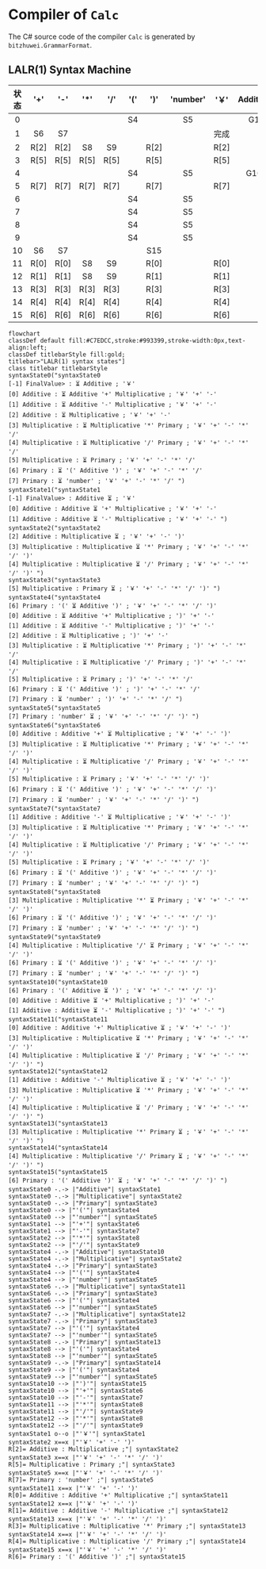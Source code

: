 # Compiler of `Calc`

The C# source code of the compiler `Calc` is generated by `bitzhuwei.GrammarFormat`.

## LALR(1) Syntax Machine

| 状态 | \'\+\' | \'\-\' | \'\*\' | \'/\' | \'\(\' | \'\)\' | \'number\' | \'￥\' | Additive | Multiplicative | Primary |
|:---:|:---:|:---:|:---:|:---:|:---:|:---:|:---:|:---:|:---:|:---:|:---:|
| 0 |   |   |   |   | S4 |   | S5 |   | G1 | G2 | G3 |
| 1 | S6 | S7 |   |   |   |   |   | 完成 |   |   |   |
| 2 | R[2] | R[2] | S8 | S9 |   | R[2] |   | R[2] |   |   |   |
| 3 | R[5] | R[5] | R[5] | R[5] |   | R[5] |   | R[5] |   |   |   |
| 4 |   |   |   |   | S4 |   | S5 |   | G10 | G2 | G3 |
| 5 | R[7] | R[7] | R[7] | R[7] |   | R[7] |   | R[7] |   |   |   |
| 6 |   |   |   |   | S4 |   | S5 |   |   | G11 | G3 |
| 7 |   |   |   |   | S4 |   | S5 |   |   | G12 | G3 |
| 8 |   |   |   |   | S4 |   | S5 |   |   |   | G13 |
| 9 |   |   |   |   | S4 |   | S5 |   |   |   | G14 |
| 10 | S6 | S7 |   |   |   | S15 |   |   |   |   |   |
| 11 | R[0] | R[0] | S8 | S9 |   | R[0] |   | R[0] |   |   |   |
| 12 | R[1] | R[1] | S8 | S9 |   | R[1] |   | R[1] |   |   |   |
| 13 | R[3] | R[3] | R[3] | R[3] |   | R[3] |   | R[3] |   |   |   |
| 14 | R[4] | R[4] | R[4] | R[4] |   | R[4] |   | R[4] |   |   |   |
| 15 | R[6] | R[6] | R[6] | R[6] |   | R[6] |   | R[6] |   |   |   |


```Mermaid
flowchart
classDef default fill:#C7EDCC,stroke:#993399,stroke-width:0px,text-align:left;
classDef titlebarStyle fill:gold;
titlebar>"LALR(1) syntax states"]
class titlebar titlebarStyle
syntaxState0("syntaxState0
[-1] FinalValue> : ⏳ Additive ; '￥' 
[0] Additive : ⏳ Additive '+' Multiplicative ; '￥' '+' '-' 
[1] Additive : ⏳ Additive '-' Multiplicative ; '￥' '+' '-' 
[2] Additive : ⏳ Multiplicative ; '￥' '+' '-' 
[3] Multiplicative : ⏳ Multiplicative '*' Primary ; '￥' '+' '-' '*' '/' 
[4] Multiplicative : ⏳ Multiplicative '/' Primary ; '￥' '+' '-' '*' '/' 
[5] Multiplicative : ⏳ Primary ; '￥' '+' '-' '*' '/' 
[6] Primary : ⏳ '(' Additive ')' ; '￥' '+' '-' '*' '/' 
[7] Primary : ⏳ 'number' ; '￥' '+' '-' '*' '/' ")
syntaxState1("syntaxState1
[-1] FinalValue> : Additive ⏳ ; '￥' 
[0] Additive : Additive ⏳ '+' Multiplicative ; '￥' '+' '-' 
[1] Additive : Additive ⏳ '-' Multiplicative ; '￥' '+' '-' ")
syntaxState2("syntaxState2
[2] Additive : Multiplicative ⏳ ; '￥' '+' '-' ')' 
[3] Multiplicative : Multiplicative ⏳ '*' Primary ; '￥' '+' '-' '*' '/' ')' 
[4] Multiplicative : Multiplicative ⏳ '/' Primary ; '￥' '+' '-' '*' '/' ')' ")
syntaxState3("syntaxState3
[5] Multiplicative : Primary ⏳ ; '￥' '+' '-' '*' '/' ')' ")
syntaxState4("syntaxState4
[6] Primary : '(' ⏳ Additive ')' ; '￥' '+' '-' '*' '/' ')' 
[0] Additive : ⏳ Additive '+' Multiplicative ; ')' '+' '-' 
[1] Additive : ⏳ Additive '-' Multiplicative ; ')' '+' '-' 
[2] Additive : ⏳ Multiplicative ; ')' '+' '-' 
[3] Multiplicative : ⏳ Multiplicative '*' Primary ; ')' '+' '-' '*' '/' 
[4] Multiplicative : ⏳ Multiplicative '/' Primary ; ')' '+' '-' '*' '/' 
[5] Multiplicative : ⏳ Primary ; ')' '+' '-' '*' '/' 
[6] Primary : ⏳ '(' Additive ')' ; ')' '+' '-' '*' '/' 
[7] Primary : ⏳ 'number' ; ')' '+' '-' '*' '/' ")
syntaxState5("syntaxState5
[7] Primary : 'number' ⏳ ; '￥' '+' '-' '*' '/' ')' ")
syntaxState6("syntaxState6
[0] Additive : Additive '+' ⏳ Multiplicative ; '￥' '+' '-' ')' 
[3] Multiplicative : ⏳ Multiplicative '*' Primary ; '￥' '+' '-' '*' '/' ')' 
[4] Multiplicative : ⏳ Multiplicative '/' Primary ; '￥' '+' '-' '*' '/' ')' 
[5] Multiplicative : ⏳ Primary ; '￥' '+' '-' '*' '/' ')' 
[6] Primary : ⏳ '(' Additive ')' ; '￥' '+' '-' '*' '/' ')' 
[7] Primary : ⏳ 'number' ; '￥' '+' '-' '*' '/' ')' ")
syntaxState7("syntaxState7
[1] Additive : Additive '-' ⏳ Multiplicative ; '￥' '+' '-' ')' 
[3] Multiplicative : ⏳ Multiplicative '*' Primary ; '￥' '+' '-' '*' '/' ')' 
[4] Multiplicative : ⏳ Multiplicative '/' Primary ; '￥' '+' '-' '*' '/' ')' 
[5] Multiplicative : ⏳ Primary ; '￥' '+' '-' '*' '/' ')' 
[6] Primary : ⏳ '(' Additive ')' ; '￥' '+' '-' '*' '/' ')' 
[7] Primary : ⏳ 'number' ; '￥' '+' '-' '*' '/' ')' ")
syntaxState8("syntaxState8
[3] Multiplicative : Multiplicative '*' ⏳ Primary ; '￥' '+' '-' '*' '/' ')' 
[6] Primary : ⏳ '(' Additive ')' ; '￥' '+' '-' '*' '/' ')' 
[7] Primary : ⏳ 'number' ; '￥' '+' '-' '*' '/' ')' ")
syntaxState9("syntaxState9
[4] Multiplicative : Multiplicative '/' ⏳ Primary ; '￥' '+' '-' '*' '/' ')' 
[6] Primary : ⏳ '(' Additive ')' ; '￥' '+' '-' '*' '/' ')' 
[7] Primary : ⏳ 'number' ; '￥' '+' '-' '*' '/' ')' ")
syntaxState10("syntaxState10
[6] Primary : '(' Additive ⏳ ')' ; '￥' '+' '-' '*' '/' ')' 
[0] Additive : Additive ⏳ '+' Multiplicative ; ')' '+' '-' 
[1] Additive : Additive ⏳ '-' Multiplicative ; ')' '+' '-' ")
syntaxState11("syntaxState11
[0] Additive : Additive '+' Multiplicative ⏳ ; '￥' '+' '-' ')' 
[3] Multiplicative : Multiplicative ⏳ '*' Primary ; '￥' '+' '-' '*' '/' ')' 
[4] Multiplicative : Multiplicative ⏳ '/' Primary ; '￥' '+' '-' '*' '/' ')' ")
syntaxState12("syntaxState12
[1] Additive : Additive '-' Multiplicative ⏳ ; '￥' '+' '-' ')' 
[3] Multiplicative : Multiplicative ⏳ '*' Primary ; '￥' '+' '-' '*' '/' ')' 
[4] Multiplicative : Multiplicative ⏳ '/' Primary ; '￥' '+' '-' '*' '/' ')' ")
syntaxState13("syntaxState13
[3] Multiplicative : Multiplicative '*' Primary ⏳ ; '￥' '+' '-' '*' '/' ')' ")
syntaxState14("syntaxState14
[4] Multiplicative : Multiplicative '/' Primary ⏳ ; '￥' '+' '-' '*' '/' ')' ")
syntaxState15("syntaxState15
[6] Primary : '(' Additive ')' ⏳ ; '￥' '+' '-' '*' '/' ')' ")
syntaxState0 -.-> |"Additive"| syntaxState1
syntaxState0 -.-> |"Multiplicative"| syntaxState2
syntaxState0 -.-> |"Primary"| syntaxState3
syntaxState0 --> |"'('"| syntaxState4
syntaxState0 --> |"'number'"| syntaxState5
syntaxState1 --> |"'+'"| syntaxState6
syntaxState1 --> |"'-'"| syntaxState7
syntaxState2 --> |"'*'"| syntaxState8
syntaxState2 --> |"'/'"| syntaxState9
syntaxState4 -.-> |"Additive"| syntaxState10
syntaxState4 -.-> |"Multiplicative"| syntaxState2
syntaxState4 -.-> |"Primary"| syntaxState3
syntaxState4 --> |"'('"| syntaxState4
syntaxState4 --> |"'number'"| syntaxState5
syntaxState6 -.-> |"Multiplicative"| syntaxState11
syntaxState6 -.-> |"Primary"| syntaxState3
syntaxState6 --> |"'('"| syntaxState4
syntaxState6 --> |"'number'"| syntaxState5
syntaxState7 -.-> |"Multiplicative"| syntaxState12
syntaxState7 -.-> |"Primary"| syntaxState3
syntaxState7 --> |"'('"| syntaxState4
syntaxState7 --> |"'number'"| syntaxState5
syntaxState8 -.-> |"Primary"| syntaxState13
syntaxState8 --> |"'('"| syntaxState4
syntaxState8 --> |"'number'"| syntaxState5
syntaxState9 -.-> |"Primary"| syntaxState14
syntaxState9 --> |"'('"| syntaxState4
syntaxState9 --> |"'number'"| syntaxState5
syntaxState10 --> |"')'"| syntaxState15
syntaxState10 --> |"'+'"| syntaxState6
syntaxState10 --> |"'-'"| syntaxState7
syntaxState11 --> |"'*'"| syntaxState8
syntaxState11 --> |"'/'"| syntaxState9
syntaxState12 --> |"'*'"| syntaxState8
syntaxState12 --> |"'/'"| syntaxState9
syntaxState1 o--o |"'￥'"| syntaxState1
syntaxState2 x==x |"'￥' '+' '-' ')' 
R[2]= Additive : Multiplicative ;"| syntaxState2
syntaxState3 x==x |"'￥' '+' '-' '*' '/' ')' 
R[5]= Multiplicative : Primary ;"| syntaxState3
syntaxState5 x==x |"'￥' '+' '-' '*' '/' ')' 
R[7]= Primary : 'number' ;"| syntaxState5
syntaxState11 x==x |"'￥' '+' '-' ')' 
R[0]= Additive : Additive '+' Multiplicative ;"| syntaxState11
syntaxState12 x==x |"'￥' '+' '-' ')' 
R[1]= Additive : Additive '-' Multiplicative ;"| syntaxState12
syntaxState13 x==x |"'￥' '+' '-' '*' '/' ')' 
R[3]= Multiplicative : Multiplicative '*' Primary ;"| syntaxState13
syntaxState14 x==x |"'￥' '+' '-' '*' '/' ')' 
R[4]= Multiplicative : Multiplicative '/' Primary ;"| syntaxState14
syntaxState15 x==x |"'￥' '+' '-' '*' '/' ')' 
R[6]= Primary : '(' Additive ')' ;"| syntaxState15


```


